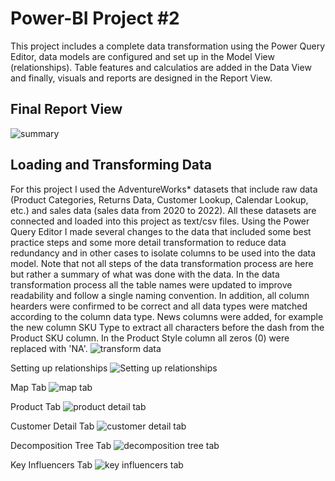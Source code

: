 # Power-BI Project #2
This project includes a complete data transformation using the Power Query Editor, data models are configured and set up in the Model View (relationships). Table features and calculatios are added in the Data View and finally, visuals and reports are designed in the Report View. 

## Final Report View 
![summary](https://github.com/user-attachments/assets/e2d911b2-407f-489f-a055-769473d29a4d)

## Loading and Transforming Data
For this project I used the AdventureWorks* datasets that include raw data (Product Categories, Returns Data, Customer Lookup, Calendar Lookup, etc.) and sales data (sales data from 2020 to 2022). All these datasets are connected and loaded into this project as text/csv files. 
Using the Power Query Editor I made several changes to the data that included some best practice steps and some more detail transformation to reduce data redundancy and in other cases to isolate columns to be used into the data model. Note that not all steps of the data transformation process are here but rather a summary of what was done with the data. 
In the data transformation process all the table names were updated to improve readability and follow a single naming convention. In addition, all column hearders were confirmed to be correct and all data types were matched according to the column data type. News columns were added, for example the new column SKU Type to extract all characters before the dash from the Product SKU column. In the Product Style column all zeros (0) were replaced with 'NA'. 
![transform data](https://github.com/user-attachments/assets/c9adb5d1-a5f4-40e4-9c88-d8b854926eef)


Setting up relationships
![Setting up relationships](https://github.com/user-attachments/assets/ed88ac7e-b9a3-475d-b33f-9b3eafc69508)

Map Tab
![map tab](https://github.com/user-attachments/assets/c229b8d7-96ff-45d1-a393-99712907fcd6)

Product Tab 
![product detail tab](https://github.com/user-attachments/assets/9a4a2d8d-cd02-4e24-ac2a-b241f6e1db16)

Customer Detail Tab
![customer detail tab](https://github.com/user-attachments/assets/33d6e8b0-64f4-4a8f-adec-4f2d572ceabc)

Decomposition Tree Tab
![decomposition tree tab](https://github.com/user-attachments/assets/e6a02c96-e644-4f12-bb02-9f1f474aa555)

Key Influencers Tab 
![key influencers tab](https://github.com/user-attachments/assets/e3a235b5-6032-4585-aff3-112639765696)



